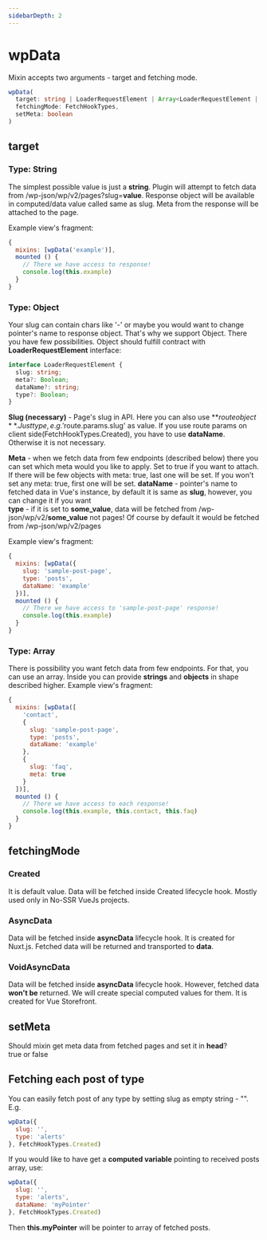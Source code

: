 ```yaml
---
sidebarDepth: 2
---
```


# wpData

Mixin accepts two arguments - target and fetching mode.

```ts
wpData(
  target: string | LoaderRequestElement | Array<LoaderRequestElement | string>,
  fetchingMode: FetchHookTypes,
  setMeta: boolean
)
```

## target

### Type: String

The simplest possible value is just a **string**. Plugin will attempt to fetch data from /wp-json/wp/v2/pages?slug=**value**. Response object will be available in computed/data value called same as slug. Meta from the response will be attached to the page.

Example view's fragment:

```js
{
  mixins: [wpData('example')],
  mounted () {
    // There we have access to response!
    console.log(this.example)
  }
}
```

### Type: Object

Your slug can contain chars like '-' or maybe you would want to change pointer's name to response object. That's why we support Object. There you have few possibilities. Object should fulfill contract with **LoaderRequestElement** interface:

```ts
interface LoaderRequestElement {
  slug: string;
  meta?: Boolean;
  dataName?: string;
  type?: Boolean;
}
```

**Slug (necessary)** - Page's slug in API. Here you can also use **$route object**. Just type, e.g. '$route.params.slug' as value. If you use route params on client side(FetchHookTypes.Created), you have to use **dataName**. Otherwise it is not necessary.

**Meta** - when we fetch data from few endpoints (described below) there you can set which meta would you like to apply. Set to true if you want to attach. If there will be few objects with meta: true, last one will be set. If you won't set any meta: true, first one will be set.
**dataName** - pointer's name to fetched data in Vue's instance, by default it is same as **slug**, however, you can change it if you want  
**type** - if it is set to **some_value**, data will be fetched from /wp-json/wp/v2/**some_value** not pages! Of course by default it would be fetched from /wp-json/wp/v2/pages

Example view's fragment:

```js
{
  mixins: [wpData({
    slug: 'sample-post-page',
    type: 'posts',
    dataName: 'example'
  })],
  mounted () {
    // There we have access to 'sample-post-page' response!
    console.log(this.example)
  }
}
```

### Type: Array

There is possibility you want fetch data from few endpoints. For that, you can use an array. Inside you can provide **strings** and **objects** in shape described higher.
Example view's fragment:

```js
{
  mixins: [wpData([
    'contact',
    {
      slug: 'sample-post-page',
      type: 'posts',
      dataName: 'example'
    },
    {
      slug: 'faq',
      meta: true
    }
  ])],
  mounted () {
    // There we have access to each response!
    console.log(this.example, this.contact, this.faq)
  }
}
```

## fetchingMode

### Created

It is default value. Data will be fetched inside Created lifecycle hook. Mostly used only in No-SSR VueJs projects.

### AsyncData

Data will be fetched inside **asyncData** lifecycle hook. It is created for Nuxt.js. Fetched data will be returned and transported to **data**.

### VoidAsyncData

Data will be fetched inside **asyncData** lifecycle hook. However, fetched data **won't be** returned. We will create special computed values for them. It is created for Vue Storefront.

## setMeta

Should mixin get meta data from fetched pages and set it in **head**?  
true or false


## Fetching each post of type

You can easily fetch post of any type by setting slug as empty string - "".
E.g.
```js
wpData({
  slug: '',
  type: 'alerts'
}, FetchHookTypes.Created)
```

If you would like to have get a **computed variable** pointing to received posts array, use:
```js
wpData({
  slug: '',
  type: 'alerts',
  dataName: 'myPointer'
}, FetchHookTypes.Created)
```

Then **this.myPointer** will be pointer to array of fetched posts.